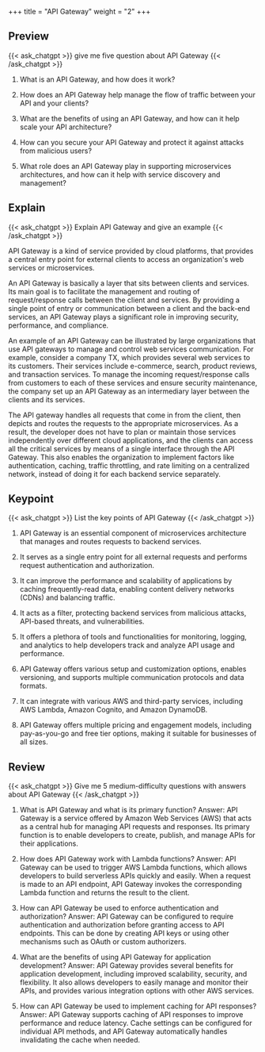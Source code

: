 +++
title = "API Gateway"
weight = "2"
+++
## Preview
{{< ask_chatgpt >}}
give me five question about API Gateway
{{< /ask_chatgpt >}}



1. What is an API Gateway, and how does it work?

2. How does an API Gateway help manage the flow of traffic between your API and your clients?

3. What are the benefits of using an API Gateway, and how can it help scale your API architecture?

4. How can you secure your API Gateway and protect it against attacks from malicious users?

5. What role does an API Gateway play in supporting microservices architectures, and how can it help with service discovery and management?   

## Explain
{{< ask_chatgpt >}}
Explain API Gateway and give an example
{{< /ask_chatgpt >}}



API Gateway is a kind of service provided by cloud platforms, that provides a central entry point for external clients to access an organization's web services or microservices.

An API Gateway is basically a layer that sits between clients and services. Its main goal is to facilitate the management and routing of request/response calls between the client and services. By providing a single point of entry or communication between a client and the back-end services, an API Gateway plays a significant role in improving security, performance, and compliance.

An example of an API Gateway can be illustrated by large organizations that use API gateways to manage and control web services communication. For example, consider a company TX, which provides several web services to its customers. Their services include e-commerce, search, product reviews, and transaction services. To manage the incoming request/response calls from customers to each of these services and ensure security maintenance, the company set up an API Gateway as an intermediary layer between the clients and its services.

The API gateway handles all requests that come in from the client, then depicts and routes the requests to the appropriate microservices. As a result, the developer does not have to plan or maintain those services independently over different cloud applications, and the clients can access all the critical services by means of a single interface through the API Gateway. This also enables the organization to implement factors like authentication, caching, traffic throttling, and rate limiting on a centralized network, instead of doing it for each backend service separately.   

## Keypoint
{{< ask_chatgpt >}}
List the key points of API Gateway
{{< /ask_chatgpt >}}



1. API Gateway is an essential component of microservices architecture that manages and routes requests to backend services.

2. It serves as a single entry point for all external requests and performs request authentication and authorization.

3. It can improve the performance and scalability of applications by caching frequently-read data, enabling content delivery networks (CDNs) and balancing traffic.

4. It acts as a filter, protecting backend services from malicious attacks, API-based threats, and vulnerabilities.

5. It offers a plethora of tools and functionalities for monitoring, logging, and analytics to help developers track and analyze API usage and performance.

6. API Gateway offers various setup and customization options, enables versioning, and supports multiple communication protocols and data formats.

7. It can integrate with various AWS and third-party services, including AWS Lambda, Amazon Cognito, and Amazon DynamoDB.

8. API Gateway offers multiple pricing and engagement models, including pay-as-you-go and free tier options, making it suitable for businesses of all sizes.   

## Review
{{< ask_chatgpt >}}
Give me 5 medium-difficulty questions with answers about API Gateway
{{< /ask_chatgpt >}}



1. What is API Gateway and what is its primary function?
Answer: API Gateway is a service offered by Amazon Web Services (AWS) that acts as a central hub for managing API requests and responses. Its primary function is to enable developers to create, publish, and manage APIs for their applications.

2. How does API Gateway work with Lambda functions?
Answer: API Gateway can be used to trigger AWS Lambda functions, which allows developers to build serverless APIs quickly and easily. When a request is made to an API endpoint, API Gateway invokes the corresponding Lambda function and returns the result to the client.

3. How can API Gateway be used to enforce authentication and authorization?
Answer: API Gateway can be configured to require authentication and authorization before granting access to API endpoints. This can be done by creating API keys or using other mechanisms such as OAuth or custom authorizers.

4. What are the benefits of using API Gateway for application development?
Answer: API Gateway provides several benefits for application development, including improved scalability, security, and flexibility. It also allows developers to easily manage and monitor their APIs, and provides various integration options with other AWS services.

5. How can API Gateway be used to implement caching for API responses?
Answer: API Gateway supports caching of API responses to improve performance and reduce latency. Cache settings can be configured for individual API methods, and API Gateway automatically handles invalidating the cache when needed.   

